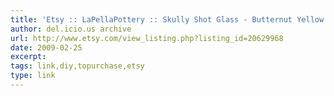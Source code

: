 ```yaml
---
title: 'Etsy :: LaPellaPottery :: Skully Shot Glass - Butternut Yellow'
author: del.icio.us archive
url: http://www.etsy.com/view_listing.php?listing_id=20629968
date: 2009-02-25
excerpt: 
tags: link,diy,topurchase,etsy
type: link
---
```

